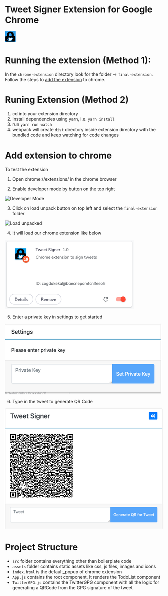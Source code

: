 # Tweet Signer Extension for Google Chrome
![logo](src/assets/img/icons/tweet_signature32.png)

# Running the extension (Method 1):
In the `chrome-extension` directory look for the folder => `final-extension`. Follow the steps to [add the extension](#add-extension-to-chrome) to chrome.

# Runing Extension (Method 2)
1. cd into your extension directory
1. Install dependencies using yarn, i.e. `yarn install`
2. run `yarn run watch`
3. webpack will create `dist` directory inside extension directory with the bundled code and keep watching for code changes

# Add extension to chrome

To test the extension 

1. Open chrome://extensions/ in the chrome browser


2. Enable developer mode by button on the top right 

![](https://lh4.googleusercontent.com/bRQJjstXpYmFXy_mna363Id00Pz8LJ6dDQCebJvJ990v_3WWcEifkCfsQ2HUxKZHM9G5hpmN--ZkqZ3XNDZ12IRYzHt0ClVEHaY3xOxkpRZF5pLpRgE9_R4iSHrrQrOEwCPIKa6V "Developer Mode")


3. Click on load unpack button on top left and select the `final-extension` folder

![](https://lh6.googleusercontent.com/-fBaT9aWtboCKa70SRuejDkLF-QxAsNRmOklhRaeMGtuVchCBX33pZ5KbiZr09t0xU7oNuWMzwp-eTnBfwSqcWTJG8S30FgzR8_MGMZMve77jmwlYRYoO3wEpXzWv8amInT5QYpT "Load unpacked")


4. It will load our chrome extension like below

 ![](images/extension.png)

5. Enter a private key in settings to get started

![](images/settings.png)

6. Type in the tweet to generate QR Code

![](images/result.png)

# Project Structure

* `src` folder contains everything other than boilerplate code
* `assets` folder contains static assets like css, js files, images and icons
* `index.html` is the default_popup of chrome extension
* `App.js` contains the root component, It renders the TodoList component
* `TwitterGPG.js` contains the TwitterGPG component with all the logic for generating a QRCode from the GPG signature of the tweet
